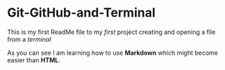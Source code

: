 # Git-GitHub-and-Terminal

This is my first ReadMe file to my *first* project creating and opening a file from a *terminal*

As you can see I am learning how to use **Markdown** which might become easier than **HTML**.
